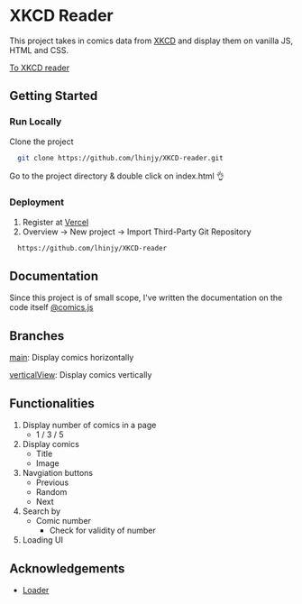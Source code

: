 # XKCD Reader

This project takes in comics data from [XKCD](https://xkcd.vercel.app/) and display them on vanilla JS, HTML and CSS.

[To XKCD reader](https://xkcd-reader-lhinjy.vercel.app/)

## Getting Started

### Run Locally

Clone the project

```bash
  git clone https://github.com/lhinjy/XKCD-reader.git
```

Go to the project directory & double click on index.html 👌

### Deployment

1. Register at [Vercel](https://vercel.com/)
2. Overview &rarr; New project &rarr; Import Third-Party Git Repository

```bash
  https://github.com/lhinjy/XKCD-reader
```

## Documentation

Since this project is of small scope, I've written the documentation on the code itself [@comics.js](https://github.com/lhinjy/XKCD-reader/blob/29101ac1f643a9c9643d6bc007666d46c01c53fb/js/comics.js)

## Branches

[main](https://github.com/lhinjy/XKCD-reader/tree/horizontalView): Display comics horizontally

[verticalView](https://github.com/lhinjy/XKCD-reader/tree/verticalView): Display comics vertically

## Functionalities

1. Display number of comics in a page
   - 1 / 3 / 5
2. Display comics
   - Title
   - Image
3. Navgiation buttons
   - Previous
   - Random
   - Next
4. Search by
   - Comic number
     - Check for validity of number
5. Loading UI

## Acknowledgements

- [Loader](https://loading.io/css/)
